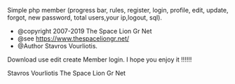 ﻿
Simple php member (progress bar, rules, register, login, profile, edit, update, forgot, new password, total users,your ip,logout, sql).

 * @copyright 2007-2019 The Space Lion Gr Net
 * @see https://www.thespaceliongr.net/
 * @Author Stavros Vourliotis.

 Download use edit create Member login.
 I hope you enjoy it !!!!!!
 
 
 Stavros Vourliotis
 The Space Lion Gr Net
